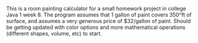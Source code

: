 This is a room painting calculator for a small homework project in college Java 1 week 8.
The program assumes that 1 gallon of paint covers 350^ft of surface, and assumes a very generous price of $32/gallon of paint.
Should be getting updated with color options and more mathematical operations (different shapes, volume, etc) to start.
